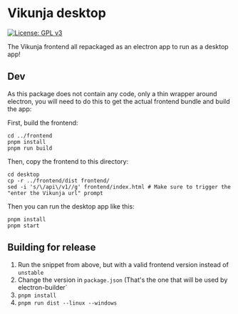 # Vikunja desktop

[![License: GPL v3](https://img.shields.io/badge/License-GPL%20v3-blue.svg)](LICENSE)

The Vikunja frontend all repackaged as an electron app to run as a desktop app!

## Dev

As this package does not contain any code, only a thin wrapper around electron, you will need to do this to get the 
actual frontend bundle and build the app:

First, build the frontend:

```
cd ../frontend
pnpm install
pnpm run build
```

Then, copy the frontend to this directory:

```
cd desktop
cp -r ../frontend/dist frontend/
sed -i 's/\/api\/v1//g' frontend/index.html # Make sure to trigger the "enter the Vikunja url" prompt
```

Then you can run the desktop app like this:

```
pnpm install
pnpm start
```

## Building for release

1. Run the snippet from above, but with a valid frontend version instead of `unstable`
2. Change the version in `package.json` (That's the one that will be used by electron-builder`
3. `pnpm install`
4. `pnpm run dist --linux --windows`
